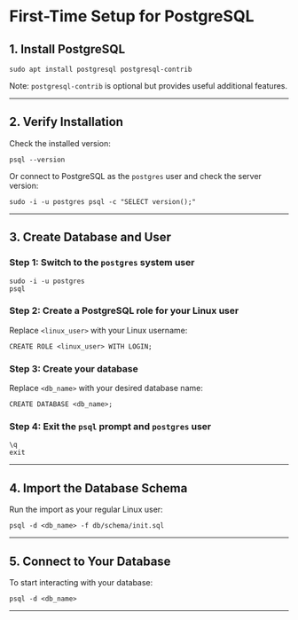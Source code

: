 # First-Time Setup for PostgreSQL

## 1. Install PostgreSQL

    sudo apt install postgresql postgresql-contrib

Note: `postgresql-contrib` is optional but provides useful additional features.

---

## 2. Verify Installation

Check the installed version:

    psql --version

Or connect to PostgreSQL as the `postgres` user and check the server version:

    sudo -i -u postgres psql -c "SELECT version();"

---

## 3. Create Database and User

### Step 1: Switch to the `postgres` system user

    sudo -i -u postgres
    psql

### Step 2: Create a PostgreSQL role for your Linux user

Replace `<linux_user>` with your Linux username:

    CREATE ROLE <linux_user> WITH LOGIN;

### Step 3: Create your database

Replace `<db_name>` with your desired database name:

    CREATE DATABASE <db_name>;

### Step 4: Exit the `psql` prompt and `postgres` user

    \q
    exit

---

## 4. Import the Database Schema

Run the import as your regular Linux user:

    psql -d <db_name> -f db/schema/init.sql

---

## 5. Connect to Your Database

To start interacting with your database:

    psql -d <db_name>

---